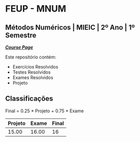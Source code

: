 # FEUP - MNUM

## Métodos Numéricos | MIEIC | 2º Ano | 1º Semestre


[***Course Page***](https://sigarra.up.pt/feup/pt/ucurr_geral.ficha_uc_view?pv_ocorrencia_id=459474)


Este repositório contém:
- Exercícios Resolvidos
- Testes Resolvidos
- Exames Resolvidos
- Projeto

## Classificações

Final = 0.25 * Projeto + 0.75 * Exame

| Projeto | Exame | Final
|---|---|---
| 15.00 | 16.00 | 16
